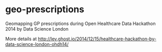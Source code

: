 geo-prescriptions
=================

Geomapping GP prescriptions during Open Healthcare Data Hackathon 2014 by Data Science London

More details at
http://lev.ghost.io/2014/12/15/healthcare-hackathon-by-data-science-london-ohdh14/
